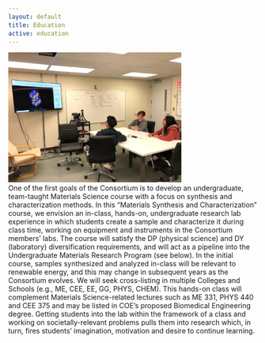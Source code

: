 ```yaml
---
layout: default
title: Education
active: education
---
```

<div class="floatright">
<img src="images/computation.jpg" width="350">
</div>
One of the first goals of the Consortium is to develop an undergraduate, team-taught Materials Science course with a focus on 
synthesis and characterization methods. In this “Materials Synthesis and Characterization” course, we envision an in-class, hands-on, undergraduate 
research lab experience in which students create a sample and characterize it during class time, working on equipment and instruments in the Consortium 
members’ labs. The course will satisfy the DP (physical science) and DY (laboratory) diversification requirements, and will act as a pipeline into the 
Undergraduate Materials Research Program (see below). In the initial course, samples synthesized and analyzed in-class will be relevant to renewable 
energy, and this may change in subsequent years as the Consortium evolves. We will seek cross-listing in multiple Colleges and Schools (e.g., ME, CEE, EE, 
GG, PHYS, CHEM). This hands-on class will complement Materials Science-related lectures such as ME 331, PHYS 440 and CEE 375 and may be listed in COE’s 
proposed Biomedical Engineering degree. Getting students into the lab within the framework of a class and working on societally-relevant problems pulls 
them into research which, in turn, fires students’ imagination, motivation and desire to continue learning.

